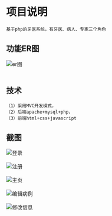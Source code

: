 # 项目说明
    基于php的牙医系统，有牙医、病人、专家三个角色
    
## 功能ER图
![er图](https://img-ask.csdn.net/upload/202010/11/1602421393_991031.png)<br><br>

## 技术
    （1）采用MVC开发模式，
    （2）后端apache+mysql+php，
    （3）前端html+css+javascript
    
## 截图
![登录](https://img-ask.csdn.net/upload/202010/11/1602421402_982044.png)<br><br>
![注册](https://img-ask.csdn.net/upload/202010/11/1602421412_179619.png)<br><br>
![主页](https://img-ask.csdn.net/upload/202010/11/1602421419_812884.png)<br><br>
![编辑病例](https://img-ask.csdn.net/upload/202010/11/1602421429_856407.png)<br><br>
![修改信息](https://img-ask.csdn.net/upload/202010/11/1602421436_874151.png)<br><br>
